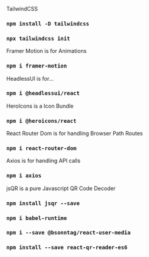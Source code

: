 TailwindCSS

### `npm install -D tailwindcss`
### `npx tailwindcss init`

Framer Motion is for Animations

### `npm i framer-motion`

HeadlessUI is for...

### `npm i @headlessui/react`

HeroIcons is a Icon Bundle

### `npm i @heroicons/react`

React Router Dom is for handling Browser Path Routes

### `npm i react-router-dom`

Axios is for handling API calls

### `npm i axios`

jsQR is a pure Javascript QR Code Decoder

### `npm install jsqr --save` 

### `npm i babel-runtime`

### `npm i --save @bsonntag/react-user-media`

### `npm install --save react-qr-reader-es6`

<!-- git add README.md
git commit -m "first commit"
git branch -M main
git remote add origin https://github.com/jdbrussel/friendzapp.git
git push -u origin main -->